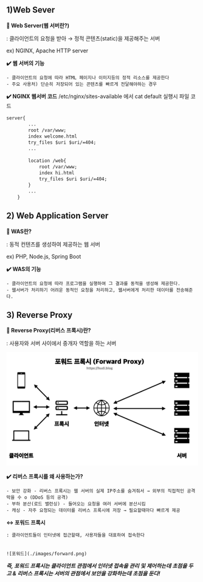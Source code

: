 ## 1)Web Sever


**📌 Web Server(웹 서버란?)**

  : 클라이언트의 요청을 받아 → 정적 콘텐츠(static)을 제공해주는 서버
  
  ex) NGINX, Apache HTTP server 

    
**✔️ 웹 서버의 기능**

    - 클라이언트의 요청에 따라 HTML 페이지나 이미지등의 정적 리소스를 제공한다
    - 주요 사용처) 단순히 저장되어 있는 콘텐츠를 빠르게 전달해야하는 경우

**✔️ NGINX 웹서버 코드**
/etc/nginx/sites-available 에서 cat default 실행시 파일 코드
```
server{
		...
		root /var/www;
		index welcome.html
		try_files $uri $uri/=404;
		...
		
		location /web{
			root /var/www;
			index hi.html
			try_files $uri $uri/=404;
		}
		...
	}
```


## 2) Web Application Server

**📌  WAS란?**

: 동적 컨텐츠를 생성하여 제공하는 웹 서버

ex) PHP, Node.js, Spring Boot 

**✔️ WAS의 기능**

    - 클라이언트의 요청에 따라 프로그램을 실행하여 그 결과를 동적을 생성해 제공한다.
    - 웹서버가 처리하기 어려운 동적인 요청을 처리하고, 웹서버에게 처리한 데이터를 전송해준다.


## 3) Reverse Proxy


**📌 Reverse Proxy(리버스 프록시)란?**

: 사용자와 서버 사이에서 중개자 역할을 하는 서버

![리버스 프록시](./images/reverse.png)

**✔️ 리버스 프록시를 왜 사용하는가?**

    - 보안 강화 - 리버스 프록시는 웹 서버의 실제 IP주소를 숨겨줘서 → 외부의 직접적인 공격 막을 수 o (DDoS 등의 공격)
    - 부하 분산(로드 밸런싱) - 들어오는 요청을 여러 서버에 분산시킴
    - 캐싱 - 자주 요청되는 데이터를 리버스 프록시에 저장 → 필요할때마다 빠르게 제공

    
**↔  포워드 프록시**
    
    : 클라이언트들이 인터넷에 접근할때, 사용자들을 대표하여 접속한다

    
    ![포워드](./images/forward.png)

***즉, 포워드 프록시는 클라이언트 관점에서 인터넷 접속을 관리 및 제어하는데 초점을 두고 & 리버스 프록시는 서버의 관점에서 보안을 강화하는데 초점을 둔다!***

